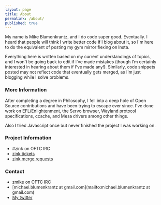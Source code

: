 ```yaml
---
layout: page
title: About
permalink: /about/
published: true
---
```


My name is Mike Blumenkrantz, and I do code super good. Eventually. I heard that people will think I write better code if I blog about it, so I'm here to do the equivalent of posting my gym mirror flexing on Insta.

Everything here is written based on my current understandings of topics, and I won't be going back to edit if I've made mistakes (though I'm certainly interested in hearing about them if I've made any!). Similarly, code snippets posted may not reflect code that eventually gets merged, as I'm just blogging while I solve problems.

### More Information

After completing a degree in Philosophy, I fell into a deep hole of Open Source contributions and have been trying to escape ever since. I've done work on EFL/Enlightenment, the Servo browser, Wayland protocol specifications, ccache, and Mesa drivers among other things.

Also I tried Javascript once but never finished the project I was working on.

### Project Information
* #zink on OFTC IRC
* [zink tickets](https://gitlab.freedesktop.org/mesa/mesa/-/issues?scope=all&utf8=✓&state=opened&label_name[]=zink)
* [zink merge requests](https://gitlab.freedesktop.org/mesa/mesa/-/merge_requests?scope=all&utf8=✓&state=opened&label_name[]=zink)

### Contact
* zmike on OFTC IRC
* [michael.blumenkrantz at gmail.com](mailto:michael.blumenkrantz at gmail.com)
* [My twitter](https://twitter.com/discomfitor)
